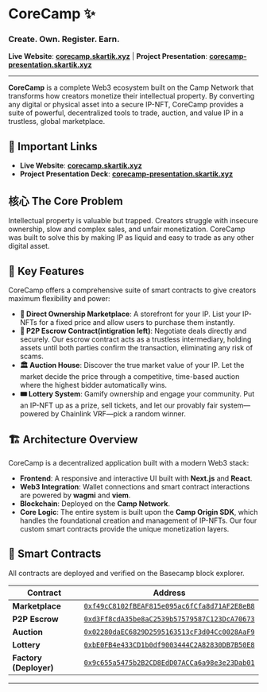 # CoreCamp ✨

### Create. Own. Register. Earn.

**Live Website**: [**corecamp.skartik.xyz**](https://corecamp.skartik.xyz/) | **Project Presentation**: [**corecamp-presentation.skartik.xyz**](https://corecamp-presentation.skartik.xyz/)

---

**CoreCamp** is a complete Web3 ecosystem built on the Camp Network that transforms how creators monetize their intellectual property. By converting any digital or physical asset into a secure IP-NFT, CoreCamp provides a suite of powerful, decentralized tools to trade, auction, and value IP in a trustless, global marketplace.

## 🔗 Important Links

* **Live Website**: [**corecamp.skartik.xyz**](https://corecamp.skartik.xyz/)
* **Project Presentation Deck**: [**corecamp-presentation.skartik.xyz**](https://corecamp-presentation.skartik.xyz/)

## 核心 The Core Problem

Intellectual property is valuable but trapped. Creators struggle with insecure ownership, slow and complex sales, and unfair monetization. CoreCamp was built to solve this by making IP as liquid and easy to trade as any other digital asset.

## 🚀 Key Features

CoreCamp offers a comprehensive suite of smart contracts to give creators maximum flexibility and power:

* **🛒 Direct Ownership Marketplace**: A storefront for your IP. List your IP-NFTs for a fixed price and allow users to purchase them instantly.
* **🤝 P2P Escrow Contract(intigration left)**: Negotiate deals directly and securely. Our escrow contract acts as a trustless intermediary, holding assets until both parties confirm the transaction, eliminating any risk of scams.
* **🏛️ Auction House**: Discover the true market value of your IP. Let the market decide the price through a competitive, time-based auction where the highest bidder automatically wins.
* **🎟️ Lottery System**: Gamify ownership and engage your community. Put an IP-NFT up as a prize, sell tickets, and let our provably fair system—powered by Chainlink VRF—pick a random winner.

## 🏗️ Architecture Overview

CoreCamp is a decentralized application built with a modern Web3 stack:

* **Frontend**: A responsive and interactive UI built with **Next.js** and **React**.
* **Web3 Integration**: Wallet connections and smart contract interactions are powered by **wagmi** and **viem**.
* **Blockchain**: Deployed on the **Camp Network**.
* **Core Logic**: The entire system is built upon the **Camp Origin SDK**, which handles the foundational creation and management of IP-NFTs. Our four custom smart contracts provide the unique monetization layers.

## 📜 Smart Contracts

All contracts are deployed and verified on the Basecamp block explorer.

| Contract          | Address                                                                                                            |
| ----------------- | ------------------------------------------------------------------------------------------------------------------ |
| **Marketplace** | [`0xf49cC8102fBEAF815e095ac6fCfa8d71AF2E8eB8`](https://basecamp.cloud.blockscout.com/address/0xf49cC8102fBEAF815e095ac6fCfa8d71AF2E8eB8) |
| **P2P Escrow** | [`0xd3Ff8cdA35be8aC2539b57579587C123DcA70673`](https://basecamp.cloud.blockscout.com/address/0xd3Ff8cdA35be8aC2539b57579587C123DcA70673) |
| **Auction** | [`0x02280daEC6829D2595163513cF3d04Cc0028AaF9`](https://basecamp.cloud.blockscout.com/address/0x02280daEC6829D2595163513cF3d04Cc0028AaF9) |
| **Lottery** | [`0xbE0FB4e433CD1b0df9003444C2A82830DB7B50E8`](https://basecamp.cloud.blockscout.com/address/0xbE0FB4e433CD1b0df9003444C2A82830DB7B50E8) |
| **Factory (Deployer)** | [`0x9c655a5475b2B2CD8EdD07ACCa6a98e3e23Dab01`](https://basecamp.cloud.blockscout.com/address/0x9c655a5475b2B2CD8EdD07ACCa6a98e3e23Dab01) |


---
